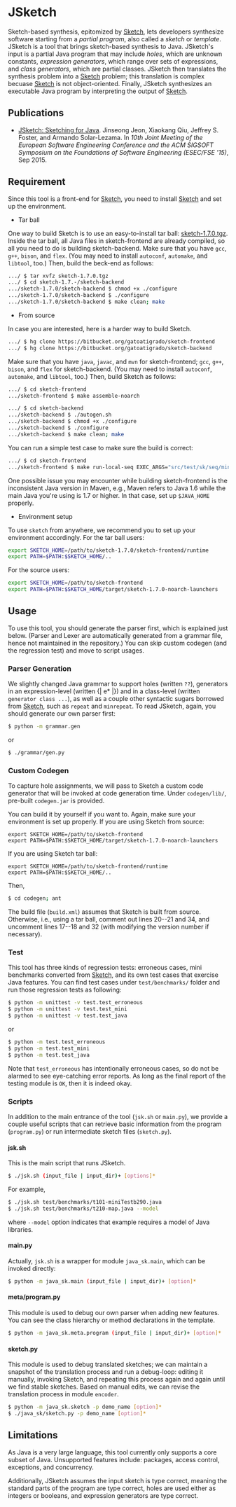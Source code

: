 # JSketch

Sketch-based synthesis, epitomized by [Sketch][sk], lets developers
synthesize software starting from a _partial program_, also called a
_sketch_ or _template_.  JSketch is a tool that brings sketch-based
synthesis to Java. JSketch's input is a partial Java program that may
include _holes_, which are unknown constants, _expression generators_,
which range over sets of expressions, and _class generators_, which are
partial classes.  JSketch then translates the synthesis problem into
a [Sketch][sk] problem; this translation is complex becuase [Sketch][sk]
is not object-oriented.  Finally, JSketch synthesizes an executable Java
program by interpreting the output of [Sketch][sk].


## Publications

* [JSketch: Sketching for Java][fse15].
  Jinseong Jeon, Xiaokang Qiu, Jeffrey S. Foster, and Armando Solar-Lezama.
  In _10th Joint Meeting of the European Software Engineering Conference and
  the ACM SIGSOFT Symposium on the Foundations of Software Engineering
  (ESEC/FSE '15)_, Sep 2015.

[fse15]: http://dx.doi.org/10.1145/2786805.2803189


## Requirement

Since this tool is a front-end for [Sketch][sk],
you need to install [Sketch][sk] and set up the environment.

* Tar ball

One way to build Sketch is to use an easy-to-install tar ball:
[sketch-1.7.0.tgz][sk-170].
Inside the tar ball, all Java files in sketch-frontend are already compiled,
so all you need to do is building sketch-backend.
Make sure that you have `gcc`, `g++`, `bison`, and `flex`.
(You may need to install `autoconf`, `automake`, and `libtool`, too.)
Then, build the beck-end as follows:
```sh
.../ $ tar xvfz sketch-1.7.0.tgz
.../ $ cd sketch-1.7.-/sketch-backend
.../sketch-1.7.0/sketch-backend $ chmod +x ./configure
.../sketch-1.7.0/sketch-backend $ ./configure
.../sketch-1.7.0/sketch-backend $ make clean; make
```

* From source

In case you are interested, here is a harder way to build Sketch.
```sh
.../ $ hg clone https://bitbucket.org/gatoatigrado/sketch-frontend
.../ $ hg clone https://bitbucket.org/gatoatigrado/sketch-backend
```
Make sure that you have `java`, `javac`, and `mvn` for sketch-frontend;
`gcc`, `g++`, `bison`, and `flex` for sketch-backend.
(You may need to install `autoconf`, `automake`, and `libtool`, too.)
Then, build Sketch as follows:
```sh
.../ $ cd sketch-frontend
.../sketch-frontend $ make assemble-noarch
```
```sh
.../ $ cd sketch-backend
.../sketch-backend $ ./autogen.sh
.../sketch-backend $ chmod +x ./configure
.../sketch-backend $ ./configure
.../sketch-backend $ make clean; make
```

You can run a simple test case to make sure the build is correct:
```sh
.../ $ cd sketch-frontend
.../sketch-frontend $ make run-local-seq EXEC_ARGS="src/test/sk/seq/miniTest1.sk"
```

One possible issue you may encounter while building sketch-frontend is
the inconsistent Java version in Maven, e.g., Maven refers to Java 1.6
while the main Java you're using is 1.7 or higher.  In that case, set up
`$JAVA_HOME` properly.


* Environment setup

To use `sketch` from anywhere,
we recommend you to set up your environment accordingly.
For the tar ball users:
```sh
export SKETCH_HOME=/path/to/sketch-1.7.0/sketch-frontend/runtime
export PATH=$PATH:$SKETCH_HOME/..
```
For the source users:
```sh
export SKETCH_HOME=/path/to/sketch-frontend
export PATH=$PATH:$SKETCH_HOME/target/sketch-1.7.0-noarch-launchers
```


## Usage

To use this tool, you should generate the parser first,
which is explained just below.
(Parser and Lexer are automatically generated from a grammar file,
hence not maintained in the repository.)
You can skip custom codegen (and the regression test)
and move to script usages.

### Parser Generation

We slightly changed Java grammar to support holes (written `??`),
generators in an expression-level (written {| e* |}) and
in a class-level (written `generator class ...`), as well as
a couple other syntactic sugars borrowed from [Sketch][sk],
such as `repeat` and `minrepeat`.
To read JSketch, again, you should generate our own parser first:
```sh
$ python -m grammar.gen
```
or
```sh
$ ./grammar/gen.py
```


### Custom Codegen

To capture hole assignments, we will pass to Sketch
a custom code generator that will be invoked
at code generation time.  Under `codegen/lib/`,
pre-built `codegen.jar` is provided.

You can build it by yourself if you want to.
Again, make sure your environment is set up properly.
If you are using Sketch from source:
```
export SKETCH_HOME=/path/to/sketch-frontend
export PATH=$PATH:$SKETCH_HOME/target/sketch-1.7.0-noarch-launchers
```
If you are using Sketch tar ball:
```
export SKETCH_HOME=/path/to/sketch-frontend/runtime
export PATH=$PATH:$SKETCH_HOME/..
```

Then,
```sh
$ cd codegen; ant
```
The build file (`build.xml`) assumes that Sketch is built
from source.  Otherwise, i.e., using a tar ball,
comment out lines 20--21 and 34, and uncomment lines 17--18 and 32
(with modifying the version number if necessary).


### Test

This tool has three kinds of regression tests:
erroneous cases, mini benchmarks converted from [Sketch][sk],
and its own test cases that exercise Java features.
You can find test cases under `test/benchmarks/` folder
and run those regression tests as following:
```sh
$ python -m unittest -v test.test_erroneous
$ python -m unittest -v test.test_mini
$ python -m unittest -v test.test_java
```
or
```sh
$ python -m test.test_erroneous
$ python -m test.test_mini
$ python -m test.test_java
```

Note that `test_erroneous` has intentionally erroneous cases,
so do not be alarmed to see eye-catching error reports.
As long as the final report of the testing module is `OK`,
then it is indeed okay.


### Scripts

In addition to the main entrance of the tool (`jsk.sh` or `main.py`),
we provide a couple useful scripts that can
retrieve basic information from the program (`program.py`)
or run intermediate sketch files (`sketch.py`).


#### jsk.sh

This is the main script that runs JSketch.
```sh
$ ./jsk.sh (input_file | input_dir)+ [options]*
```
For example,
```sh
$ ./jsk.sh test/benchmarks/t101-miniTestb290.java
$ ./jsk.sh test/benchmarks/t210-map.java --model
```
where `--model` option indicates that example requires
a model of Java libraries.


#### main.py

Actually, `jsk.sh` is a wrapper for module `java_sk.main`,
which can be invoked directly:
```sh
$ python -m java_sk.main (input_file | input_dir)+ [option]*
```


#### meta/program.py

This module is used to debug our own parser when adding new features.
You can see the class hierarchy or method declarations in the template.
```sh
$ python -m java_sk.meta.program (input_file | input_dir)+ [option]*
```


#### sketch.py

This module is used to debug translated sketches;
we can maintain a snapshot of the translation process
and run a debug-loop: editing it manually, invoking Sketch, and
repeating this process again and again until we find stable sketches.
Based on manual edits, we can revise the translation process
in module `encoder`.
```sh
$ python -m java_sk.sketch -p demo_name [option]*
$ ./java_sk/sketch.py -p demo_name [option]*
```


## Limitations

As Java is a very large language, this tool currently only supports
a core subset of Java.  Unsupported features include:
packages, access control, exceptions, and concurrency.

Additionally, JSketch assumes the input sketch is type correct,
meaning the standard parts of the program are type correct, holes
are used either as integers or booleans, and expression generators
are type correct.


[sk]: https://bitbucket.org/gatoatigrado/sketch-frontend/
[sk-170]: http://people.csail.mit.edu/jsjeon/adaptive-concretization/sketch-1.7.0.tgz


